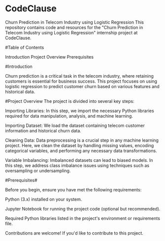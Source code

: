 # CodeClause
Churn Prediction in Telecom Industry using Logistic Regression
This repository contains code and resources for the "Churn Prediction in Telecom Industry using Logistic Regression" internship project at CodeClause.

#Table of Contents

Introduction
Project Overview
Prerequisites

#Introduction

Churn prediction is a critical task in the telecom industry, where retaining customers is essential for business success. This project focuses on using logistic regression to predict customer churn based on various features and historical data.

#Project Overview
The project is divided into several key steps:

Importing Libraries: In this step, we import the necessary Python libraries required for data manipulation, analysis, and machine learning.

Importing Dataset: We load the dataset containing telecom customer information and historical churn data.

Cleaning Data: Data preprocessing is a crucial step in any machine learning project. Here, we clean the dataset by handling missing values, encoding categorical variables, and performing any necessary data transformations.

Variable Imbalancing: Imbalanced datasets can lead to biased models. In this step, we address class imbalance issues using techniques such as oversampling or undersampling.

#Prerequisites#

Before you begin, ensure you have met the following requirements:

Python (3.x) installed on your system.

Jupyter Notebook for running the project code (optional but recommended).

Required Python libraries listed in the project's environment or requirements file.

Contributions are welcome! If you'd like to contribute to this project.

